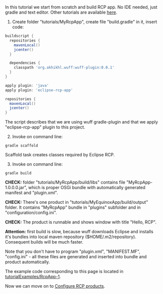 In this tutorial we start from scratch and build RCP app. No IDE needed, just gradle and text editor. Other tutorials are available [here](Tutorials).

1. Create folder "tutorials/MyRcpApp", create file "build.gradle" in it, insert code:

  ```groovy
  buildscript {
    repositories {
      mavenLocal()
      jcenter()
    }

    dependencies {
      classpath 'org.akhikhl.wuff:wuff-plugin:0.0.1'
    }
  }

  apply plugin: 'java'
  apply plugin: 'eclipse-rcp-app'

  repositories {
    mavenLocal()
    jcenter()
  }
  ```

  The script describes that we are using wuff gradle-plugin and that we apply "eclipse-rcp-app" plugin to this project.

2. Invoke on command line:

  ```shell
  gradle scaffold
  ```

  Scaffold task creates classes required by Eclipse RCP.

3. Invoke on command line:

  ```shell
  gradle build
  ```

  **CHECK:** folder "tutorials/MyRcpApp/build/libs" contains file "MyRcpApp-1.0.0.0.jar", which is proper OSGi bundle with automatically generated manifest and "plugin.xml".

  **CHECK:** There's one product in "tutorials/MyEquinoxApp/build/output" folder. It contains "MyRcpApp" bundle in "plugins" subfolder and in "configuration/config.ini". 

  **CHECK:** The product is runnable and shows window with title "Hello, RCP".

  **Attention:**  first build is slow, because wuff downloads Eclipse and installs it's bundles into local maven repository ($HOME/.m2/repository). Consequent builds will be much faster.

  Note that you don't have to program "plugin.xml", "MANIFEST.MF", "config.ini" - all these files are generated and inserted into bundle and product automatically.

The example code corresponding to this page is located in [tutorialExamples/RcpApp-1](../tree/master/tutorialExamples/RcpApp-1).

Now we can move on to [Configure RCP products](Configure-RCP-products).